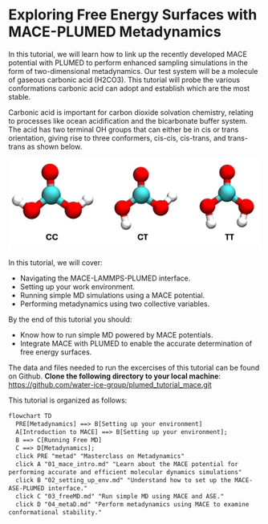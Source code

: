 # Exploring Free Energy Surfaces with MACE-PLUMED Metadynamics

In this tutorial, we will learn how to link up the recently developed MACE potential with PLUMED to perform enhanced sampling simulations in the form of two-dimensional metadynamics. Our test system will be a molecule of gaseous carbonic acid (H2CO3). This tutorial will probe the various conformations carbonic acid can adopt and establish which are the most stable. 

Carbonic acid is important for carbon dioxide solvation chemistry, relating to processes like ocean acidification and the bicarbonate buffer system. The acid has two terminal OH groups that can either be in cis or trans orientation, giving rise to three conformers, cis-cis, cis-trans, and trans-trans as shown below.

<img src="./img/conformers.png" alt="drawing" width="600"/>


In this tutorial, we will cover:
- Navigating the MACE-LAMMPS-PLUMED interface.
- Setting up your work environment.  
- Running simple MD simulations using a MACE potential. 
- Performing metadynamics using two collective variables.


By the end of this tutorial you should:
- Know how to run simple MD powered by MACE potentials.
- Integrate MACE with PLUMED to enable the accurate determination of free energy surfaces. 

The data and files needed to run the excercises of this tutorial can be found on Github. **Clone the following directory to your local machine**: https://github.com/water-ice-group/plumed_tutorial_mace.git

This tutorial is organized as follows:

```mermaid
flowchart TD
  PRE[Metadynamics] ==> B[Setting up your environment]
  A[Introduction to MACE] ==> B[Setting up your environment];
  B ==> C[Running Free MD]
  C ==> D[Metadynamics];
  click PRE "metad" "Masterclass on Metadynamics"
  click A "01_mace_intro.md" "Learn about the MACE potential for performing accurate and efficient molecular dynamics simulations"
  click B "02_setting_up_env.md" "Understand how to set up the MACE-ASE-PLUMED interface."
  click C "03_freeMD.md" "Run simple MD using MACE and ASE."
  click D "04_metaD.md" "Perform metadynamics using MACE to examine conformational stability."
```
